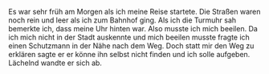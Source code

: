 Es war sehr früh am Morgen als ich meine Reise startete. Die Straßen waren noch rein und leer als ich zum Bahnhof ging. Als ich die Turmuhr sah bemerkte ich, dass meine Uhr hinten war. Also musste ich mich beeilen. Da ich mich nicht in der Stadt auskennte und mich beeilen musste fragte ich einen Schutzmann in der Nähe nach dem Weg. Doch statt mir den Weg zu erklären sagte er er könne ihn selbst nicht finden und ich solle aufgeben. Lächelnd wandte er sich ab.